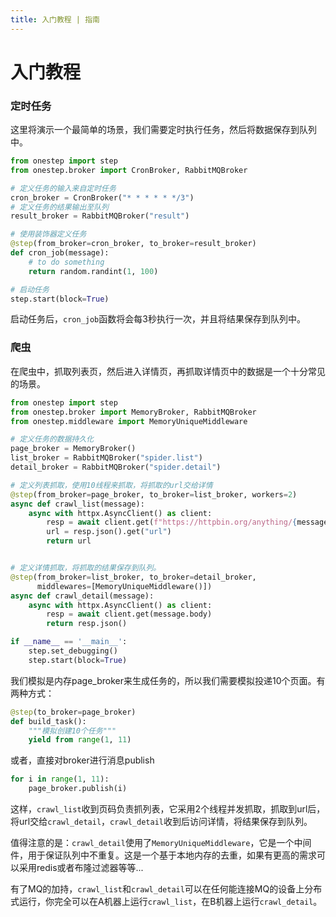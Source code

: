 ```yaml
---
title: 入门教程 | 指南
---
```


# 入门教程

### 定时任务

这里将演示一个最简单的场景，我们需要定时执行任务，然后将数据保存到队列中。

```python
from onestep import step
from onestep.broker import CronBroker, RabbitMQBroker

# 定义任务的输入来自定时任务
cron_broker = CronBroker("* * * * * */3")
# 定义任务的结果输出至队列
result_broker = RabbitMQBroker("result")

# 使用装饰器定义任务
@step(from_broker=cron_broker, to_broker=result_broker)
def cron_job(message):
    # to do something
    return random.randint(1, 100)

# 启动任务
step.start(block=True)
```

启动任务后，`cron_job`函数将会每3秒执行一次，并且将结果保存到队列中。


### 爬虫

在爬虫中，抓取列表页，然后进入详情页，再抓取详情页中的数据是一个十分常见的场景。

```python
from onestep import step
from onestep.broker import MemoryBroker, RabbitMQBroker
from onestep.middleware import MemoryUniqueMiddleware

# 定义任务的数据持久化
page_broker = MemoryBroker()
list_broker = RabbitMQBroker("spider.list")
detail_broker = RabbitMQBroker("spider.detail")

# 定义列表抓取，使用10线程来抓取，将抓取的url交给详情
@step(from_broker=page_broker, to_broker=list_broker, workers=2)
async def crawl_list(message):
    async with httpx.AsyncClient() as client:
        resp = await client.get(f"https://httpbin.org/anything/{message.body}")
        url = resp.json().get("url")
        return url


# 定义详情抓取，将抓取的结果保存到队列。
@step(from_broker=list_broker, to_broker=detail_broker,
      middlewares=[MemoryUniqueMiddleware()])
async def crawl_detail(message):
    async with httpx.AsyncClient() as client:
        resp = await client.get(message.body)
        return resp.json()

if __name__ == '__main__':
    step.set_debugging()
    step.start(block=True)
```

我们模拟是内存page_broker来生成任务的，所以我们需要模拟投递10个页面。有两种方式：

```python
@step(to_broker=page_broker)
def build_task():
    """模拟创建10个任务"""
    yield from range(1, 11)
```

或者，直接对broker进行消息publish
```python
for i in range(1, 11):
    page_broker.publish(i)
```

这样，`crawl_list`收到页码负责抓列表，它采用2个线程并发抓取，抓取到url后，将url交给`crawl_detail`，`crawl_detail`收到后访问详情，将结果保存到队列。

值得注意的是：`crawl_detail`使用了`MemoryUniqueMiddleware`，它是一个中间件，用于保证队列中不重复。这是一个基于本地内存的去重，如果有更高的需求可以采用redis或者布隆过滤器等等...

有了MQ的加持，`crawl_list`和`crawl_detail`可以在任何能连接MQ的设备上分布式运行，你完全可以在A机器上运行`crawl_list`，在B机器上运行`crawl_detail`。
